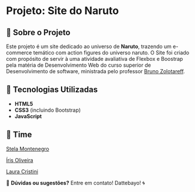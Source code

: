 # Projeto: Site do Naruto

## 📌 Sobre o Projeto
Este projeto é um site dedicado ao universo de **Naruto**, trazendo um e-commerce temático com action figures do universo naruto.
O Site foi criado com propósito de servir à uma atividade avaliativa de Flexbox e Boostrap pela matéria de Desenvolvimento Web do curso superior de Desenvolvimento de software, ministrada pelo professor [Bruno Zolotareff](https://github.com/bzsantos).

## 🚀 Tecnologias Utilizadas
- **HTML5**
- **CSS3** (incluindo Bootstrap)
- **JavaScript**

## 🤝 Time
[Stela Montenegro](https://github.com/stela-sm)

[Íris Oliveira](https://github.com/iris-oli)  

[Laura Cristini](https://github.com/Laura677) 

💬 **Dúvidas ou sugestões?** Entre em contato! Dattebayo! 🌀

